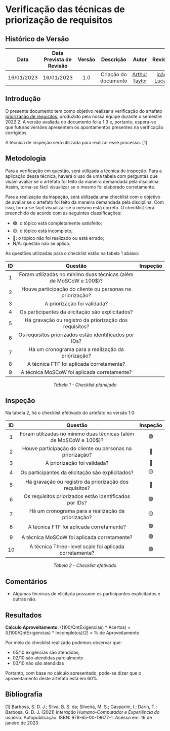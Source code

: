 # Verificação das técnicas de priorização de requisitos
## <a>Histórico de Versão</a>
|    Data    | Data Prevista de Revisão | Versão |      Descrição       |                   Autor                    |                  Revisor                   |
| :--------: | :----------------------: | :----: | :------------------: | :----------------------------------------: | :----------------------------------------: |
| 16/01/2023 |        16/01/2023        |  1.0   | Criação do documento | [Arthur Taylor](https://github.com/Eruel6) | [joão Lucas](https://github.com/HacKairos) |

## <a>Introdução</a>
O presente documento tem como objetivo realizar a verificação do artefato [priorização de requisitos](../../../Elicitacao/tecnicas-priorizacao.md), produzido pela nossa equipe durante o semestre 2022.2. A versão avaliada do documento foi a 1.3 e, portanto, espera-se que futuras versões apresentem os apontamentos presentes na verificação corrigidos.

A técnica de inspeção será utilizada para realizar esse processo. [1]

## <a>Metodologia</a>
Para a verificação em questão, será utilizada a técnica de inspeção. Para a aplicação dessa técnica, haverá o uso de uma tabela com perguntas que visam avaliar se o artefato foi feito da maneira demandada pela disciplina. Assim, torna-se fácil visualizar se o mesmo foi elaborado corretamente.

Para a realização da inspeção, será utilizada uma checklist com o objetivo de avaliar se o artefato foi feito da maneira demandada pela disciplina. Com isso, torna-se fácil visualizar se o mesmo está correto. O checklist será preenchido de acordo com as seguintes classificações:

* 🟢: o tópico está completamente satisfeito;
* 🟡: o tópico está incompleto;
* 🔴: o tópico não foi realizado ou está errado;
* N/A: questão não se aplica.

As questões utilizadas para o checklist estão na tabela 1 abaixo:

<center>

  
|  ID   |                              Questão                              | Inspeção |
| :---: | :---------------------------------------------------------------: | :------: |
|   1   | Foram utilizadas no mínimo duas técnicas (além de MoSCoW e 100$)? |          |
|   2   |     Houve participação do cliente ou personas na priorização?     |          |
|   3   |                    A priorização foi validada?                    |          |
|   4   |         Os participantes da elicitação são explicitados?          |          |
|   5   |      Há gravação ou registro da priorização dos requisitos?       |          |
|   6   |      Os requisitos priorizados estão identificados por IDs?       |          |
|   7   |        Há um cronograma para a realização da priorização?         |          |
|   8   |             A técnica FTF foi aplicada corretamente?              |          |
|   9   |            A técnica MoSCoW foi aplicada corretamente?            |          |
  
*Tabela 1 - Checklist planejado*

</center>

## <a>Inspeção</a>

Na tabela 2, há o checklist efetivado do artefato na versão 1.0:

<center>

|  ID   |                              Questão                              | Inspeção |
| :---: | :---------------------------------------------------------------: | :------: |
|   1   | Foram utilizadas no mínimo duas técnicas (além de MoSCoW e 100$)? |    🟢     |
|   2   |     Houve participação do cliente ou personas na priorização?     |    🔴     |
|   3   |                    A priorização foi validada?                    |    🔴     |
|   4   |         Os participantes da elicitação são explicitados?          |    🟡     |
|   5   |      Há gravação ou registro da priorização dos requisitos?       |    🔴     |
|   6   |      Os requisitos priorizados estão identificados por IDs?       |    🟢     |
|   7   |        Há um cronograma para a realização da priorização?         |    🟡     |
|   8   |             A técnica FTF foi aplicada corretamente?              |    🟢     |
|   9   |            A técnica MoSCoW foi aplicada corretamente?            |    🟢     |
|  10   |      A técnica Three-level scale foi aplicada corretamente?       |    🟢     |
  
*Tabela 2 - Checklist efetivado*

</center>

## <a>Comentários</a>

* Algumas técnicas de elicitçõa possuem os participantes explicitados e outras não.

  
## <a>Resultados</a>
<a>**Calculo Aproveitamento**</a>: ((100/QntExigencias) * Acertos) + (((100/QntExigencias) * Incompletos)/2) = % de Aproveitamento

Por meio do checklist realizado podemos observar que:
  
  * 05/10 exigências são atendidas;
  * 02/10 são atendidas parcialmente 
  * 03/10 não são atendidas

Portanto, com base no cálculo apresentado, pode-se dizer que o aproveitamento deste artefato está em 60%.
  
## <a>Bibliografia</a>

[1] Barbosa, S. D. J.; Silva, B. S. da; Silveira, M. S.; Gasparini, I.; Darin, T.; Barbosa, G. D. J. (2021) _Interação Humano-Computador e Experiência do usuário_. Autopublicação. ISBN: 978-65-00-19677-1. Acesso em: 16 de janeiro de 2023

